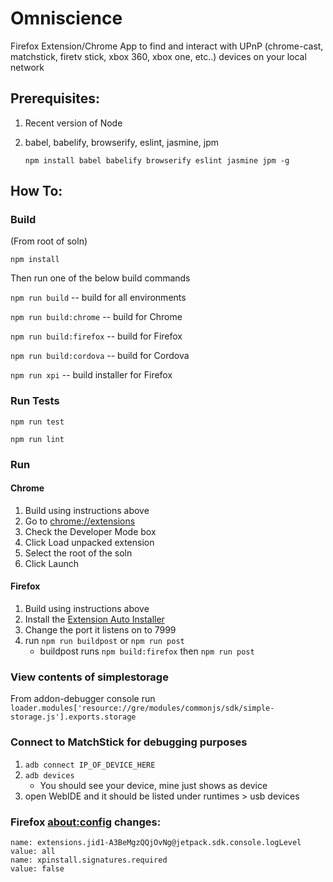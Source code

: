 Omniscience
======

Firefox Extension/Chrome App to find and interact with UPnP (chrome-cast, matchstick, firetv stick, xbox 360, xbox one, etc..) devices on your local network

## Prerequisites:

1. Recent version of Node
2. babel, babelify, browserify, eslint, jasmine, jpm

	`npm install babel babelify browserify eslint jasmine jpm -g`

## How To:
### Build
(From root of soln)

`npm install`

Then run one of the below build commands

`npm run build` -- build for all environments

`npm run build:chrome` -- build for Chrome

`npm run build:firefox` -- build for Firefox

`npm run build:cordova` -- build for Cordova

`npm run xpi` -- build installer for Firefox

### Run Tests
`npm run test`

`npm run lint`

### Run
#### Chrome
1. Build using instructions above
2. Go to [chrome://extensions](chrome://extensions)
3. Check the Developer Mode box
4. Click Load unpacked extension
5. Select the root of the soln
6. Click Launch

#### Firefox
1. Build using instructions above
2. Install the [Extension Auto Installer](https://addons.mozilla.org/en-us/firefox/addon/autoinstaller/)
3. Change the port it listens on to 7999
4. run `npm run buildpost` or `npm run post`
	* buildpost runs `npm build:firefox` then `npm run post`

### View contents of simplestorage
From addon-debugger console run `loader.modules['resource://gre/modules/commonjs/sdk/simple-storage.js'].exports.storage`

### Connect to MatchStick for debugging purposes
1. `adb connect IP_OF_DEVICE_HERE`
2. `adb devices`
	* You should see your device, mine just shows as device
3. open WebIDE and it should be listed under runtimes > usb devices
### Firefox [about:config](about:config) changes:
	name: extensions.jid1-A3BeMgzQQjOvNg@jetpack.sdk.console.logLevel
	value: all
	name: xpinstall.signatures.required
	value: false
